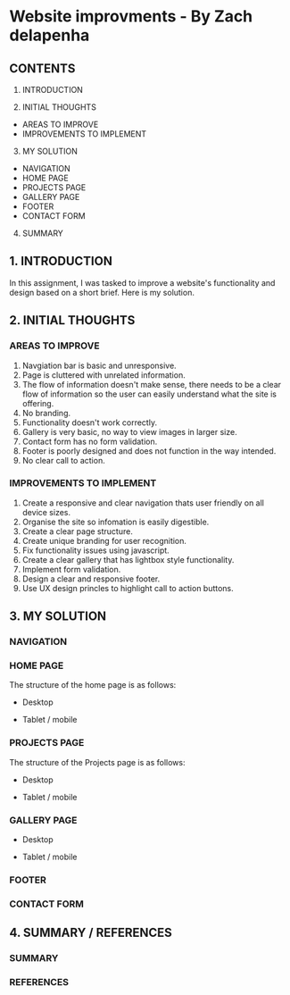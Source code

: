 # Website improvments - By Zach delapenha

## CONTENTS

1. INTRODUCTION

2. INITIAL THOUGHTS

- AREAS TO IMPROVE
- IMPROVEMENTS TO IMPLEMENT

3. MY SOLUTION

- NAVIGATION
- HOME PAGE
- PROJECTS PAGE
- GALLERY PAGE
- FOOTER
- CONTACT FORM

4. SUMMARY

## 1. INTRODUCTION

In this assignment, I was tasked to improve a website's functionality and design based on a short brief. Here is my solution.

## 2. INITIAL THOUGHTS

### AREAS TO IMPROVE

1.  Navgiation bar is basic and unresponsive.
2.  Page is cluttered with unrelated information.
3.  The flow of information doesn't make sense, there needs to be a clear flow of information so the user can easily understand what the site is offering.
4.  No branding.
5.  Functionality doesn't work correctly.
6.  Gallery is very basic, no way to view images in larger size.
7.  Contact form has no form validation.
8.  Footer is poorly designed and does not function in the way intended.
9.  No clear call to action.

### IMPROVEMENTS TO IMPLEMENT

1.  Create a responsive and clear navigation thats user friendly on all device sizes.
2.  Organise the site so infomation is easily digestible.
3.  Create a clear page structure.
4.  Create unique branding for user recognition.
5.  Fix functionality issues using javascript.
6.  Create a clear gallery that has lightbox style functionality.
7.  Implement form validation.
8.  Design a clear and responsive footer.
9.  Use UX design princles to highlight call to action buttons.

## 3. MY SOLUTION

### NAVIGATION

### HOME PAGE

The structure of the home page is as follows:

- Desktop

- Tablet / mobile

### PROJECTS PAGE

The structure of the Projects page is as follows:

- Desktop

- Tablet / mobile

### GALLERY PAGE

- Desktop

- Tablet / mobile

### FOOTER

### CONTACT FORM

## 4. SUMMARY / REFERENCES

### SUMMARY

### REFERENCES
